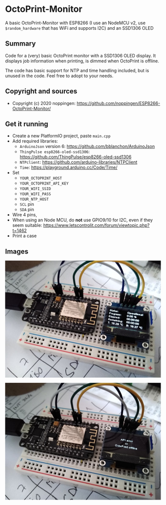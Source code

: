 # OctoPrint-Monitor

A basic OctoPrint-Monitor with ESP8266 (I use an NodeMCU v2, use `$random_hardware` that has WiFi and supports I2C) and an SSD1306 OLED

## Summary

Code for a (very) basic OctoPrint monitor with a SSD1306 OLED display. It displays job information when printing, is dimmed when OctoPrint is offline. 

The code has basic support for NTP and time handling included, but is unused in the code. Feel free to adopt to your needs.

## Copyright and sources

* Copyright (c) 2020 noppingen: https://github.com/noppingen/ESP8266-OctoPrint-Monitor/

## Get it running

* Create a new PlatformIO project, paste `main.cpp`
* Add required libraries: 
  * `ArduinoJson` version 6: https://github.com/bblanchon/ArduinoJson
  * `ThingPulse esp8266-oled-ssd1306`: https://github.com/ThingPulse/esp8266-oled-ssd1306
  * `NTPclient`: https://github.com/arduino-libraries/NTPClient
  * `Time`: https://playground.arduino.cc/Code/Time/
* Set
  * `YOUR_OCTOPRINT_HOST`
  * `YOUR_OCTOPRINT_API_KEY`
  * `YOUR_WIFI_SSID`
  * `YOUR_WIFI_PASS`
  * `YOUR_NTP_HOST`
  * `SCL` pin
  * `SDA` pin
* Wire 4 pins, 
* When using an Node MCU, do **not** use GPIO9/10 for I2C, even if they seem suitable: https://www.letscontrolit.com/forum/viewtopic.php?t=1462
* Print a case

## Images

![Online](online.jpg)

![Offline](offline.jpg)
